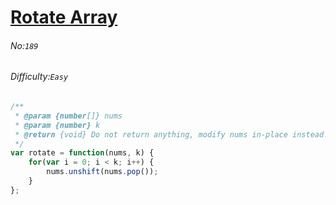 # [Rotate Array](https://leetcode.com/problems/rotate-array/)
###### No:`189`
###### Difficulty:`Easy`


```javascript
/**
 * @param {number[]} nums
 * @param {number} k
 * @return {void} Do not return anything, modify nums in-place instead.
 */
var rotate = function(nums, k) {
    for(var i = 0; i < k; i++) {
        nums.unshift(nums.pop());
    }
};
```
